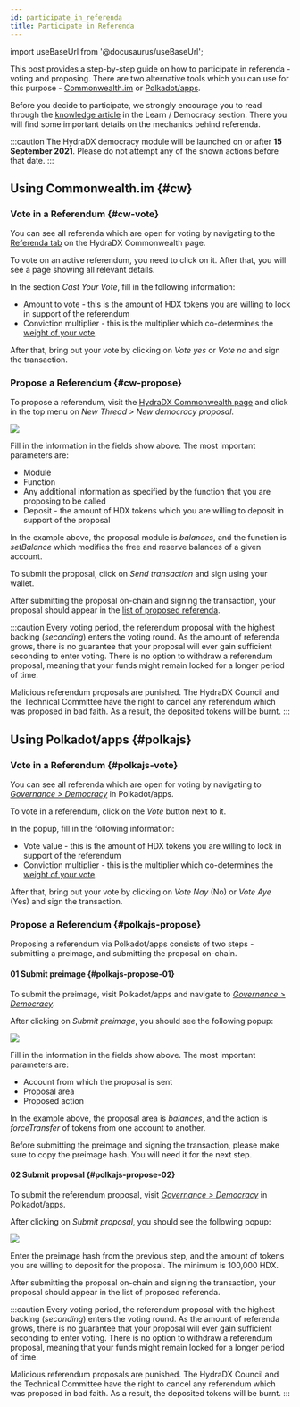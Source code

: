 ```yaml
---
id: participate_in_referenda
title: Participate in Referenda
---
```


import useBaseUrl from '@docusaurus/useBaseUrl';

This post provides a step-by-step guide on how to participate in referenda - voting and proposing. There are two alternative tools which you can use for this purpose - [Commonwealth.im](#cw) or [Polkadot/apps](#polkajs).

Before you decide to participate, we strongly encourage you to read through the [knowledge article](/democracy_referenda) in the Learn / Democracy section. There you will find some important details on the mechanics behind referenda.

:::caution
The HydraDX democracy module will be launched on or after **15 September 2021**. Please do not attempt any of the shown actions before that date.
:::

## Using Commonwealth.im {#cw}
### Vote in a Referendum {#cw-vote}
You can see all referenda which are open for voting by navigating to the [Referenda tab](https://commonwealth.im/hydradx/referenda) on the HydraDX Commonwealth page.

To vote on an active referendum, you need to click on it. After that, you will see a page showing all relevant details.

In the section *Cast Your Vote*, fill in the following information:

* Amount to vote - this is the amount of HDX tokens you are willing to lock in support of the referendum
* Conviction multiplier - this is the multiplier which co-determines the [weight of your vote](/democracy_referenda#referenda-votes-weighing).

After that, bring out your vote by clicking on *Vote yes* or *Vote no* and sign the transaction.

### Propose a Referendum {#cw-propose}
To propose a referendum, visit the [HydraDX Commonwealth page](https://commonwealth.im/hydradx/) and click in the top menu on *New Thread > New democracy proposal*.

<div style={{textAlign: 'center'}}>
  <img src={useBaseUrl('/participate_in_referenda/cw-proposal.jpg')} />
</div>

Fill in the information in the fields show above. The most important parameters are:
* Module
* Function
* Any additional information as specified by the function that you are proposing to be called
* Deposit - the amount of HDX tokens which you are willing to deposit in support of the proposal

In the example above, the proposal module is *balances*, and the function is *setBalance* which modifies the free and reserve balances of a given account.

To submit the proposal, click on *Send transaction* and sign using your wallet.

After submitting the proposal on-chain and signing the transaction, your proposal should appear in the [list of proposed referenda](https://commonwealth.im/hydradx/referenda).

:::caution
Every voting period, the referendum proposal with the highest backing (*seconding*) enters the voting round. As the amount of referenda grows, there is no guarantee that your proposal will ever gain sufficient seconding to enter voting. There is no option to withdraw a referendum proposal, meaning that your funds might remain locked for a longer period of time.

Malicious referendum proposals are punished. The HydraDX Council and the Technical Committee have the right to cancel any referendum which was proposed in bad faith. As a result, the deposited tokens will be burnt.
:::

## Using Polkadot/apps {#polkajs}

### Vote in a Referendum {#polkajs-vote}
You can see all referenda which are open for voting by navigating to [*Governance > Democracy*](https://polkadot.js.org/apps/?rpc=wss%3A%2F%2Frpc-01.snakenet.hydradx.io#/democracy) in Polkadot/apps.

To vote in a referendum, click on the *Vote* button next to it.

In the popup, fill in the following information:

* Vote value - this is the amount of HDX tokens you are willing to lock in support of the referendum
* Conviction multiplier - this is the multiplier which co-determines the [weight of your vote](/democracy_referenda#referenda-votes-weighing).

After that, bring out your vote by clicking on *Vote Nay* (No) or *Vote Aye* (Yes) and sign the transaction.

### Propose a Referendum {#polkajs-propose}
Proposing a referendum via Polkadot/apps consists of two steps - submitting a preimage, and submitting the proposal on-chain.

#### 01 Submit preimage {#polkajs-propose-01}
To submit the preimage, visit Polkadot/apps and navigate to [*Governance > Democracy*](https://polkadot.js.org/apps/?rpc=wss%3A%2F%2Frpc-01.snakenet.hydradx.io#/democracy).

After clicking on *Submit preimage*, you should see the following popup:

<div style={{textAlign: 'center'}}>
  <img src={useBaseUrl('/participate_in_referenda/polkajs-preimage.jpg')} />
</div>

Fill in the information in the fields show above. The most important parameters are:
* Account from which the proposal is sent
* Proposal area
* Proposed action

In the example above, the proposal area is *balances*, and the action is *forceTransfer* of tokens from one account to another.

Before submitting the preimage and signing the transaction, please make sure to copy the preimage hash. You will need it for the next step.

#### 02 Submit proposal {#polkajs-propose-02}
To submit the referendum proposal, visit [*Governance > Democracy*](https://polkadot.js.org/apps/?rpc=wss%3A%2F%2Frpc-01.snakenet.hydradx.io#/democracy) in Polkadot/apps.

After clicking on *Submit proposal*, you should see the following popup:

<div style={{textAlign: 'center'}}>
  <img src={useBaseUrl('/participate_in_referenda/polkajs-proposal.jpg')} />
</div>

Enter the preimage hash from the previous step, and the amount of tokens you are willing to deposit for the proposal. The minimum is 100,000 HDX.

After submitting the proposal on-chain and signing the transaction, your proposal should appear in the list of proposed referenda.

:::caution
Every voting period, the referendum proposal with the highest backing (*seconding*) enters the voting round. As the amount of referenda grows, there is no guarantee that your proposal will ever gain sufficient seconding to enter voting. There is no option to withdraw a referendum proposal, meaning that your funds might remain locked for a longer period of time.

Malicious referendum proposals are punished. The HydraDX Council and the Technical Committee have the right to cancel any referendum which was proposed in bad faith. As a result, the deposited tokens will be burnt.
:::
